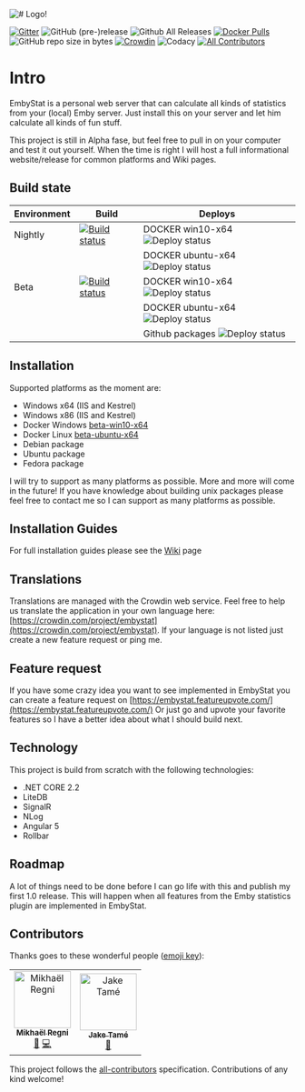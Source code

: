![# Logo!](https://github.com/mregni/EmbyStat/blob/master/EmbyStat.Web/ClientApp/src/assets/images/logo_color.png?raw=true)

[![Gitter](https://img.shields.io/gitter/room/embystat/EmbyStat.js.svg)](https://gitter.im/EmbyStat/Lobby)
![GitHub (pre-)release](https://img.shields.io/github/release/mregni/embystat/all.svg)
![Github All Releases](https://img.shields.io/github/downloads/mregni/embystat/total.svg)
[![Docker Pulls](https://img.shields.io/docker/pulls/uping/embystat.svg)](https://hub.docker.com/r/uping/embystat/)
![GitHub repo size in bytes](https://img.shields.io/github/repo-size/mregni/embystat.svg)
[![Crowdin](https://d322cqt584bo4o.cloudfront.net/embystat/localized.svg)](https://crowdin.com/project/embystat)
![Codacy](https://api.codacy.com/project/badge/Grade/92431e9931574cf2a663242fde86c47f)
[![All Contributors](https://img.shields.io/badge/all_contributors-2-orange.svg?style=flat-square)](#contributors)

# Intro

EmbyStat is a personal web server that can calculate all kinds of statistics from your (local) Emby server. Just install this on your server and let him calculate all kinds of fun stuff.

This project is still in Alpha fase, but feel free to pull in on your computer and test it out yourself. When the time is right I will host a full informational website/release for common platforms and Wiki pages.

## Build state

| Environment  | Build  | Deploys |
|---|---|---|
| Nightly  | [![Build status](https://dev.azure.com/uping-be/EmbyStat/_apis/build/status/DEV)](https://dev.azure.com/uping-be/EmbyStat/_build/latest?definitionId=2)  | DOCKER win10-x64 ![Deploy status](https://vsrm.dev.azure.com/uping-be/_apis/public/Release/badge/60c279c7-80b3-445f-8d2e-45e07778a9e6/1/1) |
| | |DOCKER ubuntu-x64 ![Deploy status](https://vsrm.dev.azure.com/uping-be/_apis/public/Release/badge/60c279c7-80b3-445f-8d2e-45e07778a9e6/1/2) |
| Beta | [![Build status](https://dev.azure.com/uping-be/EmbyStat/_apis/build/status/BETA)](https://dev.azure.com/uping-be/EmbyStat/_build/latest?definitionId=6) | DOCKER win10-x64 ![Deploy status](https://vsrm.dev.azure.com/uping-be/_apis/public/Release/badge/60c279c7-80b3-445f-8d2e-45e07778a9e6/2/3)
| | | DOCKER ubuntu-x64 ![Deploy status](https://vsrm.dev.azure.com/uping-be/_apis/public/Release/badge/60c279c7-80b3-445f-8d2e-45e07778a9e6/2/4) |
| | | Github packages ![Deploy status](https://vsrm.dev.azure.com/uping-be/_apis/public/Release/badge/60c279c7-80b3-445f-8d2e-45e07778a9e6/2/5)

## Installation

Supported platforms as the moment are:

* Windows x64 (IIS and Kestrel)
* Windows x86 (IIS and Kestrel)
* Docker Windows [beta-win10-x64](https://hub.docker.com/r/uping/embystat/)
* Docker Linux [beta-ubuntu-x64](https://hub.docker.com/r/uping/embystat/)
* Debian package
* Ubuntu package
* Fedora package

I will try to support as many platforms as possible. More and more will come in the future!
If you have knowledge about building unix packages please feel free to contact me so I can support as many platforms as possible.

## Installation Guides

For full installation guides please see the [Wiki](https://github.com/mregni/EmbyStat/wiki) page

## Translations

Translations are managed with the Crowdin web service. Feel free to help us translate the application in your own language here: [https://crowdin.com/project/embystat](https://crowdin.com/project/embystat). If your language is not listed just create a new feature request or ping me.

## Feature request

If you have some crazy idea you want to see implemented in EmbyStat you can create a feature request  on [https://embystat.featureupvote.com/](https://embystat.featureupvote.com/)
Or just go and upvote your favorite features so I have a better idea about what I should build next.

## Technology

This project is build from scratch with the following technologies:

* .NET CORE 2.2
* LiteDB
* SignalR
* NLog
* Angular 5
* Rollbar

## Roadmap

A lot of things need to be done before I can go life with this and publish my first 1.0 release. This will happen when all features from the Emby statistics plugin are implemented in EmbyStat.

## Contributors

Thanks goes to these wonderful people ([emoji key](https://allcontributors.org/docs/en/emoji-key)):

<!-- ALL-CONTRIBUTORS-LIST:START - Do not remove or modify this section -->
<!-- prettier-ignore -->
<table><tr><td align="center"><a href="http://uping.be"><img src="https://avatars3.githubusercontent.com/u/22617019?v=4" width="100px;" alt="Mikhaël Regni"/><br /><sub><b>Mikhaël Regni</b></sub></a><br /><a href="#projectManagement-mregni" title="Project Management">📆</a> <a href="https://github.com/mregni/EmbyStat/commits?author=mregni" title="Code">💻</a></td><td align="center"><a href="https://github.com/jaketame"><img src="https://avatars0.githubusercontent.com/u/1787973?v=4" width="100px;" alt="Jake Tamé"/><br /><sub><b>Jake Tamé</b></sub></a><br /><a href="#question-jaketame" title="Answering Questions">💬</a></td></tr></table>

<!-- ALL-CONTRIBUTORS-LIST:END -->

This project follows the [all-contributors](https://github.com/all-contributors/all-contributors) specification. Contributions of any kind welcome!
